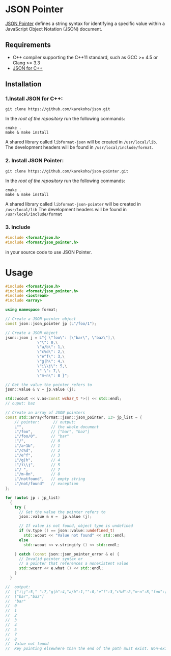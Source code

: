 # JSON Pointer
[JSON Pointer](https://tools.ietf.org/html/rfc6901) defines a string syntax for identifying a specific value
within a JavaScript Object Notation (JSON) document.
## Requirements
- C++ compiler supporting the C++11 standard, such as GCC >= 4.5 or Clang >= 3.3
- [JSON for C++](https://github.com/karekoho/json-pointer)
## Installation
### 1.Install JSON for C++:
```
git clone https://github.com/karekoho/json.git
```
In the _root of the repository_ run the following commands:
```
cmake . 
make & make install
```
A shared library called `libformat-json` will be created in `/usr/local/lib`.
The development headers will be found in `/usr/local/include/format`.
### 2. Install JSON Pointer:
```
git clone https://github.com/karekoho/json-pointer.git
```
In the _root of the repository_ run the following commands:
```
cmake . 
make & make install
```
A shared library called `libformat-json-pointer` will be created in `/usr/local/lib`
The development headers will be found in `/usr/local/include/format`
### 3. Include 
```c++
#include <format/json.h>
#include <format/json_pointer.h>
```
in your source code to use JSON Pointer.
# Usage
```c++
#include <format/json.h>
#include <format/json_pointer.h>
#include <iostream>
#include <array>

using namespace format;

// Create a JSON pointer object
const json::json_pointer jp (L"/foo/1");

// Create a JSON object
json::json j = L"{ \"foo\": [\"bar\", \"baz\"],\
              \"\": 0,\
              \"a/b\": 1,\
              \"c%d\": 2,\
              \"e^f\": 3,\
              \"g|h\": 4,\
              \"i\\j\": 5,\
              \" \": 7,\
              \"m~n\": 8 }";

// Get the value the pointer refers to
json::value & v = jp.value (j);

std::wcout << v.as<const wchar_t *>() << std::endl;
// ouput: baz

// Create an array of JSON pointers
const std::array<format::json::json_pointer, 13> jp_list = {
    // pointer:      // output:
    L"",            // the whole document
    L"/foo",        // ["bar", "baz"]
    L"/foo/0",      // "bar"
    L"/",           // 0
    L"/a~1b",       // 1
    L"/c%d",        // 2
    L"/e^f",        // 3
    L"/g|h",        // 4
    L"/i\\j",       // 5
    L"/ ",          // 7
    L"/m~0n",       // 8
    L"/notfound",   // empty string
    L"/not/found"   // exception
};

for (auto& jp : jp_list)
  {
    try {
      // Get the value the pointer refers to
      json::value & v =  jp.value (j);

      // If value is not found, object type is undefined
      if (v.type () == json::value::undefined_t)
        std::wcout << "Value not found" << std::endl;
      else
        std::wcout << v.stringify () << std::endl;

    } catch (const json::json_pointer_error & e) {
      // Invalid pointer syntax or
      // a pointer that references a nonexistent value
      std::wcerr << e.what () << std::endl;
    }
  }

//  output:
//  {"i\j":5," ":7,"g|h":4,"a/b":1,"":0,"e^f":3,"c%d":2,"m~n":8,"foo":["bar","baz"]}
//  ["bar","baz"]
//  "bar"
//  0
//  1
//  2
//  3
//  4
//  5
//  7
//  8
//  Value not found
//  Key pointing elsewhere than the end of the path must exist. Non-existent key is preceding 'found'
```
